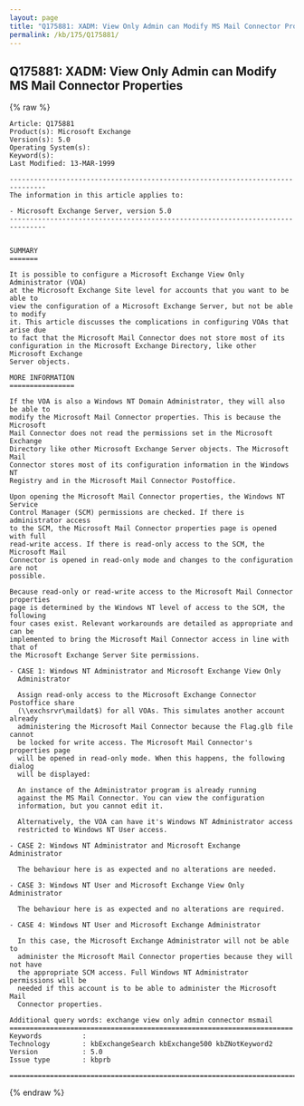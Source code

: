 ```yaml
---
layout: page
title: "Q175881: XADM: View Only Admin can Modify MS Mail Connector Properties"
permalink: /kb/175/Q175881/
---
```


## Q175881: XADM: View Only Admin can Modify MS Mail Connector Properties

{% raw %}

	Article: Q175881
	Product(s): Microsoft Exchange
	Version(s): 5.0
	Operating System(s): 
	Keyword(s): 
	Last Modified: 13-MAR-1999
	
	-------------------------------------------------------------------------------
	The information in this article applies to:
	
	- Microsoft Exchange Server, version 5.0 
	-------------------------------------------------------------------------------
	
	
	SUMMARY
	=======
	
	It is possible to configure a Microsoft Exchange View Only Administrator (VOA)
	at the Microsoft Exchange Site level for accounts that you want to be able to
	view the configuration of a Microsoft Exchange Server, but not be able to modify
	it. This article discusses the complications in configuring VOAs that arise due
	to fact that the Microsoft Mail Connector does not store most of its
	configuration in the Microsoft Exchange Directory, like other Microsoft Exchange
	Server objects.
	
	MORE INFORMATION
	================
	
	If the VOA is also a Windows NT Domain Administrator, they will also be able to
	modify the Microsoft Mail Connector properties. This is because the Microsoft
	Mail Connector does not read the permissions set in the Microsoft Exchange
	Directory like other Microsoft Exchange Server objects. The Microsoft Mail
	Connector stores most of its configuration information in the Windows NT
	Registry and in the Microsoft Mail Connector Postoffice.
	
	Upon opening the Microsoft Mail Connector properties, the Windows NT Service
	Control Manager (SCM) permissions are checked. If there is administrator access
	to the SCM, the Microsoft Mail Connector properties page is opened with full
	read-write access. If there is read-only access to the SCM, the Microsoft Mail
	Connector is opened in read-only mode and changes to the configuration are not
	possible.
	
	Because read-only or read-write access to the Microsoft Mail Connector properties
	page is determined by the Windows NT level of access to the SCM, the following
	four cases exist. Relevant workarounds are detailed as appropriate and can be
	implemented to bring the Microsoft Mail Connector access in line with that of
	the Microsoft Exchange Server Site permissions.
	
	- CASE 1: Windows NT Administrator and Microsoft Exchange View Only
	  Administrator
	
	  Assign read-only access to the Microsoft Exchange Connector Postoffice share
	  (\\exchsrvr\maildat$) for all VOAs. This simulates another account already
	  administering the Microsoft Mail Connector because the Flag.glb file cannot
	  be locked for write access. The Microsoft Mail Connector's properties page
	  will be opened in read-only mode. When this happens, the following dialog
	  will be displayed:
	
	  An instance of the Administrator program is already running
	  against the MS Mail Connector. You can view the configuration
	  information, but you cannot edit it.
	
	  Alternatively, the VOA can have it's Windows NT Administrator access
	  restricted to Windows NT User access.
	
	- CASE 2: Windows NT Administrator and Microsoft Exchange Administrator
	
	  The behaviour here is as expected and no alterations are needed.
	
	- CASE 3: Windows NT User and Microsoft Exchange View Only Administrator
	
	  The behaviour here is as expected and no alterations are required.
	
	- CASE 4: Windows NT User and Microsoft Exchange Administrator
	
	  In this case, the Microsoft Exchange Administrator will not be able to
	  administer the Microsoft Mail Connector properties because they will not have
	  the appropriate SCM access. Full Windows NT Administrator permissions will be
	  needed if this account is to be able to administer the Microsoft Mail
	  Connector properties.
	
	Additional query words: exchange view only admin connector msmail
	======================================================================
	Keywords          :  
	Technology        : kbExchangeSearch kbExchange500 kbZNotKeyword2
	Version           : 5.0
	Issue type        : kbprb
	
	=============================================================================
	

{% endraw %}
